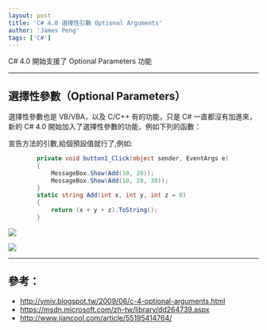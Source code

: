 ```yaml
---
layout: post
title: 'C# 4.0 選擇性引數 Optional Arguments'
author: 'James Peng'
tags: ['C#']
---
```


 C# 4.0 開始支援了 Optional Parameters 功能

----------

## 選擇性參數（Optional Parameters） ##

選擇性參數也是 VB/VBA，以及 C/C++ 有的功能，只是 C# 一直都沒有加進來，新的 C# 4.0 開始加入了選擇性參數的功能，例如下列的函數：

宣告方法的引數,給個預設值就行了,例如:

~~~csharp
        private void button1_Click(object sender, EventArgs e)
        {
            MessageBox.Show(Add(10, 20));
            MessageBox.Show(Add(10, 20, 30));
        }
        static string Add(int x, int y, int z = 0)
        {
            return (x + y + z).ToString();
        }
~~~



![](http://i.imgur.com/ZFL6hy3.png)

![](http://i.imgur.com/SQdjusU.png)

----------


## 參考： ##

- http://vmiv.blogspot.tw/2009/06/c-4-optional-arguments.html
- https://msdn.microsoft.com/zh-tw/library/dd264739.aspx
- http://www.jiancool.com/article/55195414764/